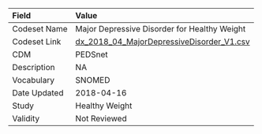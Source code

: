 |Field        |Value                                        |
|:------------|:--------------------------------------------|
|Codeset Name |Major Depressive Disorder for Healthy Weight |
|Codeset Link |[dx_2018_04_MajorDepressiveDisorder_V1.csv](https://github.com/PEDSnet/Variable-Dictionary/blob/main/conditions/dx_2018_04_MajorDepressiveDisorder_V1.csv)|
|CDM          |PEDSnet                                      |
|Description  |NA                                           |
|Vocabulary   |SNOMED                                       |
|Date Updated |2018-04-16                                   |
|Study        |Healthy Weight                               |
|Validity     |Not Reviewed                                 |
